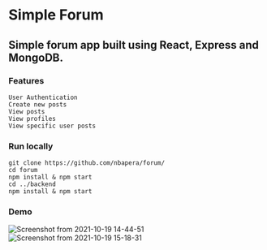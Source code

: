 # Simple Forum

## Simple forum app built using React, Express and MongoDB.

### Features
    User Authentication 
    Create new posts
    View posts
    View profiles
    View specific user posts

### Run locally
    git clone https://github.com/nbapera/forum/
    cd forum
    npm install & npm start
    cd ../backend
    npm install & npm start

### Demo

![Screenshot from 2021-10-19 14-44-51](https://user-images.githubusercontent.com/89864563/137912123-9cb4719a-66b4-4bbe-96f6-88874a719fe5.png)
![Screenshot from 2021-10-19 15-18-31](https://user-images.githubusercontent.com/89864563/137917872-2876771f-3cdf-48f6-b1dd-4bb9e26270d7.png)

